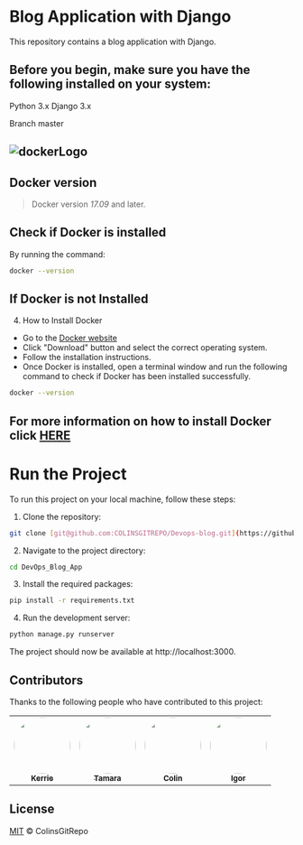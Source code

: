 # Blog Application with Django
This repository contains a blog application with Django.

## Before you begin, make sure you have the following installed on your system:

Python 3.x
Django 3.x

Branch master

![dockerLogo](https://user-images.githubusercontent.com/45858960/227732847-a6d9bdce-3e8c-4e14-bef6-fe3d714787b0.png)
---

## Docker version
> Docker version *17.09* and later.

## Check if Docker is installed

By running the command:

```sh
docker --version
```
## If Docker is not Installed

4. How to Install Docker
- Go to the [Docker website](https://www.docker.com/products/docker-desktop)
- Click "Download" button and select the correct operating system.
- Follow the installation instructions.
- Once Docker is installed, open a terminal window and run the following command to check if Docker has been installed successfully.
```sh
docker --version
```


For more information on how to install Docker click [HERE](https://docs.docker.com/get-docker/)
---
# Run the Project
To run this project on your local machine, follow these steps:

1. Clone the repository: 

```sh
git clone [git@github.com:COLINSGITREPO/Devops-blog.git](https://github.com/COLINSGITREPO/Devops-blog.git)
```

2. Navigate to the project directory:

```sh
cd DevOps_Blog_App
```
3. Install the required packages:

```sh
pip install -r requirements.txt
```

4. Run the development server: 
```sh
python manage.py runserver
```

The project should now be available at http://localhost:3000.



## Contributors

Thanks to the following people who have contributed to this project: 
<table>
  <tr>
    <td align="center"><a href="https://github.com/Mad-cyber"><img src="https://avatars.githubusercontent.com/u/56481232?v=4" width="100px;" alt="" style="border-radius:50%;"/><br /><sub><b>Kerrie</b></sub></a><br /></td>
    <td align="center"><a href="https://github.com/brevers"><img src="https://avatars.githubusercontent.com/u/" width="100px;" alt="" style="border-radius:50%;"/><br /><sub><b>Tamara</b></sub></a><br /></td>
    <td align="center"><a href="https://github.com/colinshaw1"><img src="https://avatars.githubusercontent.com/u/56481190?v=4" width="100px;" alt="" style="border-radius:50%;"/><br /><sub><b>Colin</b></sub></a><br /></td>
    <td align="center"><a href="https://github.com/colinshaw1"><img src="https://avatars.githubusercontent.com/u/56481210?v=4" width="100px;" alt="" style="border-radius:50%;"/><br /><sub><b>Igor</b></sub></a><br /></td>
  </tr>
</table>



## License

[MIT](LICENSE) © ColinsGitRepo
